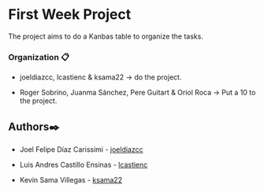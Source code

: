 # First Week Project 

The project aims to do a Kanbas table to organize the tasks. 


### Organization 📋
-  joeldiazcc, lcastienc & ksama22 -> do the project.

- Roger Sobrino, Juanma Sánchez, Pere Guitart & Oriol Roca -> Put a 10 to the project.


## Authors✒️

-   Joel Felipe Díaz Carissimi - [joeldiazcc](https://github.com/joeldiazcc)

-   Luis Andres Castillo Ensinas - [lcastienc](https://github.com/lcastienc)

-   Kevin Sama Villegas - [ksama22](https://github.com/ksama22)
